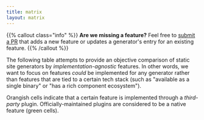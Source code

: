 ```yaml
---
title: matrix
layout: matrix
---
```


{{% callout class="info" %}}
**Are we missing a feature?** Feel free to [submit a PR](https://github.com/errata-ai/static-school/pulls) that adds a new feature or updates a generator's entry for an existing feature.
{{% /callout %}}

The following table attempts to provide an objective comparison of static
site generators by *implementation-agnostic* features. In other words, we want
to focus on features *could* be implemented for any generator rather than
features that are tied to a certain tech stack (such as "available
as a single binary" or "has a rich component ecosystem").

Orangish cells indicate that a certain feature is implemented through a
*third-party* plugin. Officially-maintained plugins are considered to be a
native feature (green cells).
